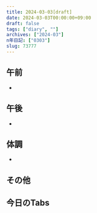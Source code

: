 ```yaml
---
title: 2024-03-03[draft]
date: 2024-03-03T00:00:00+09:00
draft: false
tags: ["diary", ""]
archives: ["2024-03"]
n年日記: ["0303"]
slug: 73777
---
```

## 午前
- 
## 午後
- 
## 体調
- 
## その他
## 今日のTabs